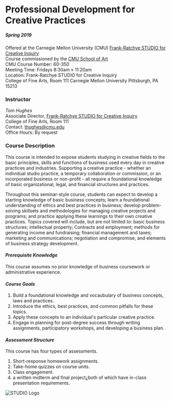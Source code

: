 # Professional Development for Creative Practices
##### Spring 2019

Offered at the Carnegie Mellon University (CMU) [Frank-Ratchye STUDIO for Creative Inquiry](http://studioforcreativeinquiry.org/)  
Course commissioned by the [CMU School of Art](http://www.art.cmu.edu/)  
CMU Course Number: 60-350  
Meeting Time: Fridays 8:30am » 11:20am  
Location: Frank-Ratchye STUDIO for Creative Inquiry  
College of Fine Arts, Room 111
Carnegie Mellon University
Pittsburgh, PA 15213

### Instructor
_Tom Hughes_  
Associate Director, [Frank-Ratchye STUDIO for Creative Inquiry](http://studioforcreativeinquiry.org/)  
College of Fine Arts, Room 111  
Contact: thughes@cmu.edu  
Office Hours: By request

### Course Description
This course is intended to expose students studying in creative fields to the basic principles, skills and functions of business used every day in creative practices and industries. Supporting a creative practice - whether an individual studio practice, a temporary collaboration or commission, or an incorporated business or non-profit - all require a foundational knowledge of basic organizational, legal, and financial structures and practices. 

Throughout this seminar-style course, students can expect to develop a starting knowledge of basic business concepts; learn a foundational understanding of ethics and best practices in business; develop problem-solving skillsets and methodologies for managing creative projects and programs; and practice applying these learnings to their own creative practices. Topics covered will include, but are not limited to: basic business structures; intellectual property; Contracts and employment; methods for generating income and fundraising; financial management and taxes; marketing and communications; negotiation and compromise; and elements of business strategy development. 

#### _Prerequisite Knowledge_  
This course assumes no prior knowledge of business coursework or administrative experience.

#### _Course Goals_  
1) Build a foundational knowledge and vocaubulary of business concepts, laws and practices.
2) Introduce the ethics, best practices, and common pitfalls for these topics.
3) Apply these concepts to an individual's particular creative practice.
4) Engage in planning for post-degree success through writing assignments, participatory workshops, and developing a business plan.

#### _Assessment Structure_  
This course has four types of assessments. 
1) Short-response homework assignments. 
2) Take-home quizzes on course units. 
3) Class engagement.
4) a written midterm and final project¿both of which have in-class presentation requirements.

![STUDIO Logo](/ProfDevCreativePractices_Spring2019/Images/STUDIO_Logo.png)
